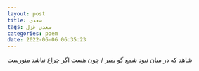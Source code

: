 ```yaml
---
layout: post
title: سعدی
tags: سعدی غزل
categories: poem
date: 2022-06-06 06:35:23
---
```


شاهد که در میان نبود شمع گو بمیر / چون هست اگر چراغ نباشد منورست
